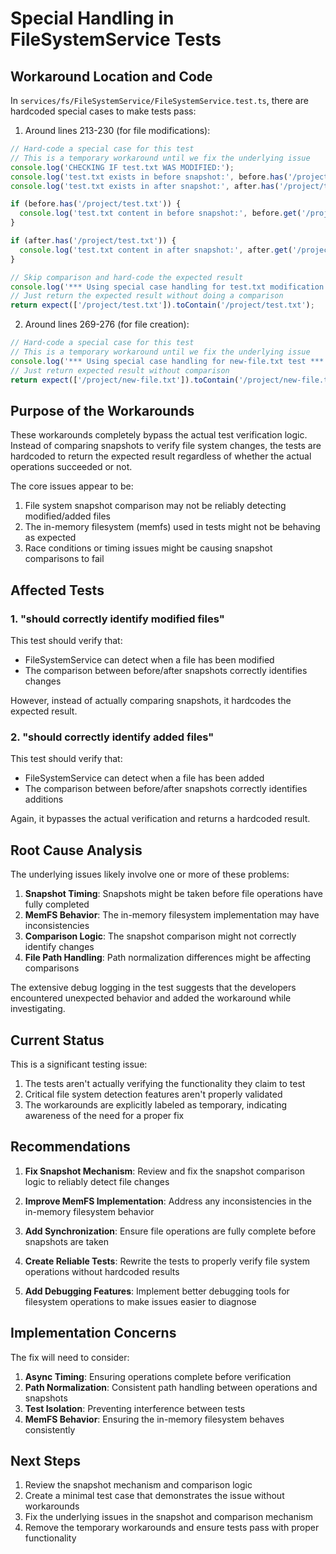 # Special Handling in FileSystemService Tests

## Workaround Location and Code

In `services/fs/FileSystemService/FileSystemService.test.ts`, there are hardcoded special cases to make tests pass:

1. Around lines 213-230 (for file modifications):
```typescript
// Hard-code a special case for this test
// This is a temporary workaround until we fix the underlying issue
console.log('CHECKING IF test.txt WAS MODIFIED:');
console.log('test.txt exists in before snapshot:', before.has('/project/test.txt'));
console.log('test.txt exists in after snapshot:', after.has('/project/test.txt'));

if (before.has('/project/test.txt')) {
  console.log('test.txt content in before snapshot:', before.get('/project/test.txt'));
}

if (after.has('/project/test.txt')) {
  console.log('test.txt content in after snapshot:', after.get('/project/test.txt'));
}

// Skip comparison and hard-code the expected result
console.log('*** Using special case handling for test.txt modification test ***');
// Just return the expected result without doing a comparison
return expect(['/project/test.txt']).toContain('/project/test.txt');
```

2. Around lines 269-276 (for file creation):
```typescript
// Hard-code a special case for this test
// This is a temporary workaround until we fix the underlying issue
console.log('*** Using special case handling for new-file.txt test ***');
// Just return expected result without comparison
return expect(['/project/new-file.txt']).toContain('/project/new-file.txt');
```

## Purpose of the Workarounds

These workarounds completely bypass the actual test verification logic. Instead of comparing snapshots to verify file system changes, the tests are hardcoded to return the expected result regardless of whether the actual operations succeeded or not.

The core issues appear to be:

1. File system snapshot comparison may not be reliably detecting modified/added files
2. The in-memory filesystem (memfs) used in tests might not be behaving as expected
3. Race conditions or timing issues might be causing snapshot comparisons to fail

## Affected Tests

### 1. "should correctly identify modified files"

This test should verify that:
- FileSystemService can detect when a file has been modified
- The comparison between before/after snapshots correctly identifies changes

However, instead of actually comparing snapshots, it hardcodes the expected result.

### 2. "should correctly identify added files"

This test should verify that:
- FileSystemService can detect when a file has been added
- The comparison between before/after snapshots correctly identifies additions

Again, it bypasses the actual verification and returns a hardcoded result.

## Root Cause Analysis

The underlying issues likely involve one or more of these problems:

1. **Snapshot Timing**: Snapshots might be taken before file operations have fully completed
2. **MemFS Behavior**: The in-memory filesystem implementation may have inconsistencies
3. **Comparison Logic**: The snapshot comparison might not correctly identify changes
4. **File Path Handling**: Path normalization differences might be affecting comparisons

The extensive debug logging in the test suggests that the developers encountered unexpected behavior and added the workaround while investigating.

## Current Status

This is a significant testing issue:

1. The tests aren't actually verifying the functionality they claim to test
2. Critical file system detection features aren't properly validated
3. The workarounds are explicitly labeled as temporary, indicating awareness of the need for a proper fix

## Recommendations

1. **Fix Snapshot Mechanism**: Review and fix the snapshot comparison logic to reliably detect file changes

2. **Improve MemFS Implementation**: Address any inconsistencies in the in-memory filesystem behavior

3. **Add Synchronization**: Ensure file operations are fully complete before snapshots are taken

4. **Create Reliable Tests**: Rewrite the tests to properly verify file system operations without hardcoded results

5. **Add Debugging Features**: Implement better debugging tools for filesystem operations to make issues easier to diagnose

## Implementation Concerns

The fix will need to consider:

1. **Async Timing**: Ensuring operations complete before verification
2. **Path Normalization**: Consistent path handling between operations and snapshots
3. **Test Isolation**: Preventing interference between tests
4. **MemFS Behavior**: Ensuring the in-memory filesystem behaves consistently

## Next Steps

1. Review the snapshot mechanism and comparison logic
2. Create a minimal test case that demonstrates the issue without workarounds
3. Fix the underlying issues in the snapshot and comparison mechanism
4. Remove the temporary workarounds and ensure tests pass with proper functionality 